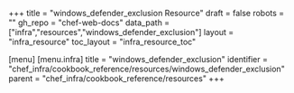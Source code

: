 +++
title = "windows_defender_exclusion Resource"
draft = false
robots = ""
gh_repo = "chef-web-docs"
data_path = ["infra","resources","windows_defender_exclusion"]
layout = "infra_resource"
toc_layout = "infra_resource_toc"

[menu]
  [menu.infra]
    title = "windows_defender_exclusion"
    identifier = "chef_infra/cookbook_reference/resources/windows_defender_exclusion"
    parent = "chef_infra/cookbook_reference/resources"
+++

<!-- The contents of this page are automatically generated from the windows_defender_exclusion.yaml file in the data directory. -->
<!-- To suggest a change, edit the https://github.com/chef/chef/blob/master/lib/chef/resource/windows_defender_exclusion.rb file
      and submit a pull request to the https://github.com/chef/chef repository. -->

